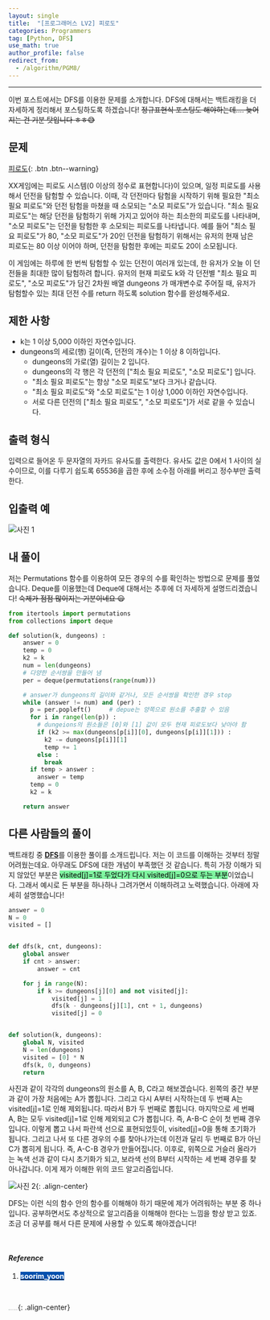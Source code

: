 ```yaml
---
layout: single
title:  "[프로그래머스 LV2] 피로도"
categories: Programmers
tag: [Python, DFS]
use_math: true
author_profile: false
redirect_from:
  - /algorithm/PGM8/
---
```

-----
이번 포스트에서는 DFS를 이용한 문제를 소개합니다. DFS에 대해서는 백트래킹을 더 자세하게 정리해서 포스팅하도록 하겠습니다! ~~정규표현식 포스팅도 해야하는데.... 늦어지는 건 기분 탓입니다 ㅎㅎ😅~~

## 문제

[피로도](https://school.programmers.co.kr/learn/courses/30/lessons/87946){: .btn .btn--warning}
<br>

XX게임에는 피로도 시스템(0 이상의 정수로 표현합니다)이 있으며, 일정 피로도를 사용해서 던전을 탐험할 수 있습니다. 이때, 각 던전마다 탐험을 시작하기 위해 필요한 "최소 필요 피로도"와 던전 탐험을 마쳤을 때 소모되는 "소모 피로도"가 있습니다. "최소 필요 피로도"는 해당 던전을 탐험하기 위해 가지고 있어야 하는 최소한의 피로도를 나타내며, "소모 피로도"는 던전을 탐험한 후 소모되는 피로도를 나타냅니다. 예를 들어 "최소 필요 피로도"가 80, "소모 피로도"가 20인 던전을 탐험하기 위해서는 유저의 현재 남은 피로도는 80 이상 이어야 하며, 던전을 탐험한 후에는 피로도 20이 소모됩니다.

이 게임에는 하루에 한 번씩 탐험할 수 있는 던전이 여러개 있는데, 한 유저가 오늘 이 던전들을 최대한 많이 탐험하려 합니다. 유저의 현재 피로도 k와 각 던전별 "최소 필요 피로도", "소모 피로도"가 담긴 2차원 배열 dungeons 가 매개변수로 주어질 때, 유저가 탐험할수 있는 최대 던전 수를 return 하도록 solution 함수를 완성해주세요.

## 제한 사항

- k는 1 이상 5,000 이하인 자연수입니다.
- dungeons의 세로(행) 길이(즉, 던전의 개수)는 1 이상 8 이하입니다.
  - dungeons의 가로(열) 길이는 2 입니다.
  - dungeons의 각 행은 각 던전의 ["최소 필요 피로도", "소모 피로도"] 입니다.
  - "최소 필요 피로도"는 항상 "소모 피로도"보다 크거나 같습니다.
  - "최소 필요 피로도"와 "소모 피로도"는 1 이상 1,000 이하인 자연수입니다.
  - 서로 다른 던전의 ["최소 필요 피로도", "소모 피로도"]가 서로 같을 수 있습니다.

## 출력 형식

입력으로 들어온 두 문자열의 자카드 유사도를 출력한다. 유사도 값은 0에서 1 사이의 실수이므로, 이를 다루기 쉽도록 65536을 곱한 후에 소수점 아래를 버리고 정수부만 출력한다.

## 입출력 예

![사진 1](https://user-images.githubusercontent.com/37182279/223123763-c6bdc01d-4a1e-496c-beb8-4eac1a365605.PNG)

## 내 풀이

저는 Permutations 함수를 이용하여 모든 경우의 수를 확인하는 방법으로 문제를 풀었습니다. Deque를 이용했는데 Deque에 대해서는 추후에 더 자세하게 설명드리겠습니다! ~~숙제가 점점 많이지는 기분이네요 😦~~

```python
from itertools import permutations
from collections import deque

def solution(k, dungeons) :
    answer = 0
    temp = 0
    k2 = k
    num = len(dungeons)
    # 다양한 순서쌍을 만들어 냄
    per = deque(permutations(range(num)))

    # answer가 dungeons의 길이와 같거나, 모든 순서쌍을 확인한 경우 stop
    while (answer != num) and (per) :
      p = per.popleft()     # depue는 양쪽으로 원소를 추출할 수 있음
      for i in range(len(p)) :
        # dungeions의 원소들은 [0]와 [1] 값이 모두 현재 피로도보다 낮아야 함
        if (k2 >= max(dungeons[p[i]][0], dungeons[p[i]][1])) :     
          k2 -= dungeons[p[i]][1]
          temp += 1
        else :
          break
      if temp > answer :
        answer = temp
      temp = 0
      k2 = k

    return answer
```

## 다른 사람들의 풀이

백트래킹 중 <u><b>DFS</b></u>를 이용한 풀이를 소개드립니다. 저는 이 코드를 이해하는 것부터 정말 어려웠는데요. 아무래도 DFS에 대한 개념이 부족했던 것 같습니다. 특히 가장 이해가 되지 않았던 부분은 <mark style='background-color: #7ff5a0'>visited[j]=1로 두었다가 다시 visited[j]=0으로 두는 부분</mark>이었습니다. 그래서 예시로 든 부분을 하나하나 그려가면서 이해하려고 노력했습니다. 아래에 자세히 설명했습니다!

```python
answer = 0
N = 0
visited = []


def dfs(k, cnt, dungeons):
    global answer
    if cnt > answer:
        answer = cnt

    for j in range(N):
        if k >= dungeons[j][0] and not visited[j]:
            visited[j] = 1
            dfs(k - dungeons[j][1], cnt + 1, dungeons)
            visited[j] = 0


def solution(k, dungeons):
    global N, visited
    N = len(dungeons)
    visited = [0] * N
    dfs(k, 0, dungeons)
    return 
```

사진과 같이 각각의 dungeons의 원소를 A, B, C라고 해보겠습니다. 왼쪽의 중간 부분과 같이 가장 처음에는 A가 뽑힙니다. 그리고 다시 A부터 시작하는데 두 번째 A는 visited[j]=1로 인해 제외됩니다. 따라서 B가 두 번째로 뽑힙니다. 마지막으로 세 번째 A, B는 모두 visited[j]=1로 인해 제외되고 C가 뽑힙니다. 즉, A-B-C 순이 첫 번째 경우입니다. 이렇게 뽑고 나서 파란색 선으로 표현되었듯이, visited[j]=0을 통해 초기화가 됩니다. 그리고 나서 또 다른 경우의 수를 찾아나가는데 이전과 달리 두 번째로 B가 아닌 C가 뽑히게 됩니다. 즉, A-C-B 경우가 만들어집니다. 이후로, 위쪽으로 거슬러 올라가는 녹색 선과 같이 다시 초기화가 되고, 보라색 선의 B부터 시작하는 세 번째 경우를 찾아나갑니다. 이게 제가 이해한 위의 코드 알고리즘입니다.

![사진 2](https://user-images.githubusercontent.com/37182279/223418172-d0778d95-de7f-49c7-af7f-ca18d99a8c1f.jpg){: .align-center}

DFS는 이런 식의 함수 안의 함수를 이해해야 하기 때문에 제가 어려워하는 부분 중 하나입니다. 공부하면서도 추상적으로 알고리즘을 이해해야 한다는 느낌을 항상 받고 있죠. 조금 더 공부를 해서 다른 문제에 사용할 수 있도록 해야겠습니다!

<br>

#### *Reference*

1. <mark style='background-color: #0550ae'><b><a href='https://velog.io/@soorim_yoon/DFS%EC%99%84%EC%A0%84%ED%83%90%EC%83%89-%ED%94%BC%EB%A1%9C%EB%8F%84-%ED%94%84%EB%A1%9C%EA%B7%B8%EB%9E%98%EB%A8%B8%EC%8A%A4-Level2'><font color="white">soorim_yoon</font></a></b></mark>

<br>

<img src="https://user-images.githubusercontent.com/37182279/216820587-4617a62e-0565-47f1-9ead-f4cd367572a1.png" alt="DATA_100%_LOGO_LIGHT" style="zoom:10%">{: .align-center}

<br>

<br>



